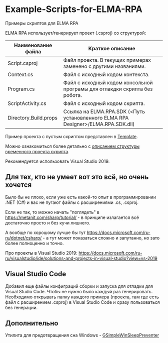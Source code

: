 # Example-Scripts-for-ELMA-RPA
Примеры скриптов для ELMA RPA

ELMA RPA использует/генерирует проект (.csproj) со структурой:

| Наименование файла | Краткое описание |
| ---- | ---- |
| Script.csproj | Файл проекта. В текущих примерах заменено с другими названиями. |
| Context.cs | Файл с исходный кодом контекста. |
| Program.cs | Файл с исходный кодом консольной програмы для отлакдки скрипта без робота. |
| ScriptActivity.cs | Файл с исходный кодом скрипта. |
| Directory.Build.props | Ссылка на ELMA.RPA.SDK (<Путь установленного ELMA RPA Designer>/ELMA.RPA.SDK.dll) |

Пример проекта с пустым скриптом представлен в [Template](https://github.com/DrGennadius/Example-Scripts-for-ELMA-RPA/tree/master/Template).

Можно ознакомиться более детально с [описанием структуры временного проекта скрипта](https://github.com/DrGennadius/Example-Scripts-for-ELMA-RPA/wiki/%D0%9E%D0%BF%D0%B8%D1%81%D0%B0%D0%BD%D0%B8%D0%B5-%D1%81%D1%82%D1%80%D1%83%D0%BA%D1%82%D1%83%D1%80%D1%8B-%D0%B2%D1%80%D0%B5%D0%BC%D0%B5%D0%BD%D0%BD%D0%BE%D0%B3%D0%BE-%D0%BF%D1%80%D0%BE%D0%B5%D0%BA%D1%82%D0%B0-%D1%81%D0%BA%D1%80%D0%B8%D0%BF%D1%82%D0%B0).

Рекомендуется использовать Visual Studio 2019.

## Для тех, кто не умеет вот это всё, но очень хочется

Было бы не плохо, если уже есть какой-то опыт в программировании .NET (C#) и вас не пугают файлы с расширениями .cs, .csproj.

Если не так, то можно начать "поглядеть" в https://metanit.com/sharp/tutorial/ - в принципе излагается всё достаточно просто и без кучи лишнего.

А вообще по хорошому лучше бы тут https://docs.microsoft.com/ru-ru/dotnet/csharp/ - а тут может показаться сложно и запутанно, но зато более полноценно и точно.

Про проекты в Visual Studio 2019: https://docs.microsoft.com/ru-ru/visualstudio/ide/solutions-and-projects-in-visual-studio?view=vs-2019

## Visual Studio Code

Добавил еще файлы конфиграций сборки и запуска для отладки для Visual Studio Code. Чтобы не нужно было каждый раз генерировать. Необходимо открывать папку каждого примера (проекта, там где есть файл с расширением .csproj) в Visual Studio Code и сразу пользоваться без генерации.

## Дополнительно

Утилита для предотвращения сна Windows - [GSimpleWinSleepPreventer](https://github.com/DrGennadius/GSimpleWinSleepPreventer)
